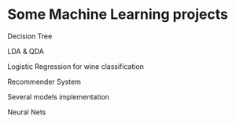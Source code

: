 # Some Machine Learning projects
Decision Tree

LDA & QDA

Logistic Regression for wine classification

Recommender System

Several models implementation

Neural Nets
